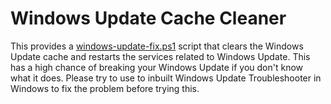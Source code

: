 # Windows Update Cache Cleaner

This provides a [windows-update-fix.ps1](windows-update-fix.ps1) script that
clears the Windows Update cache and restarts the services related to Windows
Update. This has a high chance of breaking your Windows Update if you don't know
what it does. Please try to use to inbuilt Windows Update Troubleshooter in
Windows to fix the problem before trying this.
